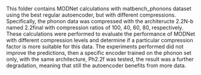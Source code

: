  This folder contains MODNet calculations with matbench_phonons dataset using the best regular autoencoder, but with different compressions. Specifically, the phonon data was compressed with the architeructe 2.2N-b named 2.2final with compression ratios of 100, 40, 60, 80, respectively. These calculations were performed to evaluate the performance of MODNet with different compression levels and determine if a particular compression factor is more suitable for this data.
 The experiments performed did not improve the predictions, then a specific encoder trained on the phonon set only, with the same architecture, Ph2.2f was tested, the result was a further degradation, meaning that still the autoencoder benefits from more data. 